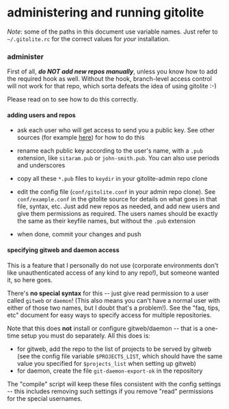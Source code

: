 # administering and running gitolite

*Note*: some of the paths in this document use variable names.  Just refer to
`~/.gitolite.rc` for the correct values for *your* installation.

### administer

First of all, ***do NOT add new repos manually***, unless you know how to add
the required hook as well.  Without the hook, branch-level access control will
not work for that repo, which sorta defeats the idea of using gitolite :-)

Please read on to see how to do this correctly.

#### adding users and repos

  * ask each user who will get access to send you a public key.  See other
    sources (for example
    [here](http://sitaramc.github.com/0-installing/2-access-gitolite.html#generating_a_public_key))
    for how to do this

  * rename each public key according to the user's name, with a `.pub`
    extension, like `sitaram.pub` or `john-smith.pub`.  You can also use
    periods and underscores

  * copy all these `*.pub` files to `keydir` in your gitolite-admin repo clone

  * edit the config file (`conf/gitolite.conf` in your admin repo clone).  See
    `conf/example.conf` in the gitolite source for details on what goes in
    that file, syntax, etc.  Just add new repos as needed, and add new users
    and give them permissions as required.  The users names should be exactly
    the same as their keyfile names, but without the `.pub` extension

  * when done, commit your changes and push

#### specifying gitweb and daemon access

This is a feature that I personally do not use (corporate environments don't
like unauthenticated access of any kind to any repo!), but someone wanted it,
so here goes.

There's **no special syntax** for this -- just give read permission to a user
called `gitweb` or `daemon`!  (This also means you can't have a normal user
with either of those two names, but I doubt that's a problem!).  See the "faq,
tips, etc" document for easy ways to specify access for multiple repositories.

Note that this does **not** install or configure gitweb/daemon -- that is a
one-time setup you must do separately.  All this does is:

  * for gitweb, add the repo to the list of projects to be served by gitweb
    (see the config file variable `$PROJECTS_LIST`, which should have the same
    value you specified for `$projects_list` when setting up gitweb)
  * for daemon, create the file `git-daemon-export-ok` in the repository

The "compile" script will keep these files consistent with the config settings
-- this includes removing such settings if you remove "read" permissions for
the special usernames.
